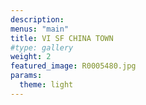 ```yaml
---
description: 
menus: "main"
title: VI SF CHINA TOWN  
#type: gallery
weight: 2
featured_image: R0005480.jpg
params:
  theme: light
---
```

